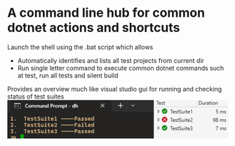 
# A command line hub for common dotnet actions and shortcuts
Launch the shell using the .bat script which allows 
- Automatically identifies and lists all test projects from current dir
- Run single letter command to execute common dotnet commands such at test, run all tests and silent build 

Provides an overview much like visual studio gui for running and checking status of test suites
![testhub vs visual studio](images/commandline_vs_visualstudio.png)

